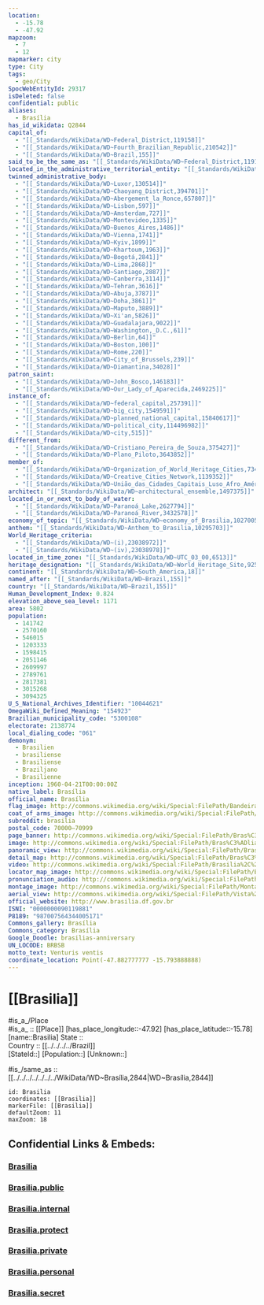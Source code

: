 ```yaml
---
location:
  - -15.78
  - -47.92
mapzoom:
  - 7
  - 12
mapmarker: city
type: City
tags:
  - geo/City
SpocWebEntityId: 29317
isDeleted: false
confidential: public
aliases:
  - Brasília
has_id_wikidata: Q2844
capital_of:
  - "[[_Standards/WikiData/WD~Federal_District,119158]]"
  - "[[_Standards/WikiData/WD~Fourth_Brazilian_Republic,210542]]"
  - "[[_Standards/WikiData/WD~Brazil,155]]"
said_to_be_the_same_as: "[[_Standards/WikiData/WD~Federal_District,119158]]"
located_in_the_administrative_territorial_entity: "[[_Standards/WikiData/WD~Federal_District,119158]]"
twinned_administrative_body:
  - "[[_Standards/WikiData/WD~Luxor,130514]]"
  - "[[_Standards/WikiData/WD~Chaoyang_District,394701]]"
  - "[[_Standards/WikiData/WD~Abergement_la_Ronce,657807]]"
  - "[[_Standards/WikiData/WD~Lisbon,597]]"
  - "[[_Standards/WikiData/WD~Amsterdam,727]]"
  - "[[_Standards/WikiData/WD~Montevideo,1335]]"
  - "[[_Standards/WikiData/WD~Buenos_Aires,1486]]"
  - "[[_Standards/WikiData/WD~Vienna,1741]]"
  - "[[_Standards/WikiData/WD~Kyiv,1899]]"
  - "[[_Standards/WikiData/WD~Khartoum,1963]]"
  - "[[_Standards/WikiData/WD~Bogotá,2841]]"
  - "[[_Standards/WikiData/WD~Lima,2868]]"
  - "[[_Standards/WikiData/WD~Santiago,2887]]"
  - "[[_Standards/WikiData/WD~Canberra,3114]]"
  - "[[_Standards/WikiData/WD~Tehran,3616]]"
  - "[[_Standards/WikiData/WD~Abuja,3787]]"
  - "[[_Standards/WikiData/WD~Doha,3861]]"
  - "[[_Standards/WikiData/WD~Maputo,3889]]"
  - "[[_Standards/WikiData/WD~Xi'an,5826]]"
  - "[[_Standards/WikiData/WD~Guadalajara,9022]]"
  - "[[_Standards/WikiData/WD~Washington,_D.C.,61]]"
  - "[[_Standards/WikiData/WD~Berlin,64]]"
  - "[[_Standards/WikiData/WD~Boston,100]]"
  - "[[_Standards/WikiData/WD~Rome,220]]"
  - "[[_Standards/WikiData/WD~City_of_Brussels,239]]"
  - "[[_Standards/WikiData/WD~Diamantina,34028]]"
patron_saint:
  - "[[_Standards/WikiData/WD~John_Bosco,146183]]"
  - "[[_Standards/WikiData/WD~Our_Lady_of_Aparecida,2469225]]"
instance_of:
  - "[[_Standards/WikiData/WD~federal_capital,257391]]"
  - "[[_Standards/WikiData/WD~big_city,1549591]]"
  - "[[_Standards/WikiData/WD~planned_national_capital,15840617]]"
  - "[[_Standards/WikiData/WD~political_city,114496982]]"
  - "[[_Standards/WikiData/WD~city,515]]"
different_from:
  - "[[_Standards/WikiData/WD~Cristiano_Pereira_de_Souza,375427]]"
  - "[[_Standards/WikiData/WD~Plano_Piloto,3643852]]"
member_of:
  - "[[_Standards/WikiData/WD~Organization_of_World_Heritage_Cities,734958]]"
  - "[[_Standards/WikiData/WD~Creative_Cities_Network,1139352]]"
  - "[[_Standards/WikiData/WD~União_das_Cidades_Capitais_Luso_Afro_Américo_Asiáticas,4005967]]"
architect: "[[_Standards/WikiData/WD~architectural_ensemble,1497375]]"
located_in_or_next_to_body_of_water:
  - "[[_Standards/WikiData/WD~Paranoá_Lake,2627794]]"
  - "[[_Standards/WikiData/WD~Paranoá_River,3432578]]"
economy_of_topic: "[[_Standards/WikiData/WD~economy_of_Brasilia,10270057]]"
anthem: "[[_Standards/WikiData/WD~Anthem_to_Brasilia,10295703]]"
World_Heritage_criteria:
  - "[[_Standards/WikiData/WD~(i),23038972]]"
  - "[[_Standards/WikiData/WD~(iv),23038978]]"
located_in_time_zone: "[[_Standards/WikiData/WD~UTC_03_00,6513]]"
heritage_designation: "[[_Standards/WikiData/WD~World_Heritage_Site,9259]]"
continent: "[[_Standards/WikiData/WD~South_America,18]]"
named_after: "[[_Standards/WikiData/WD~Brazil,155]]"
country: "[[_Standards/WikiData/WD~Brazil,155]]"
Human_Development_Index: 0.824
elevation_above_sea_level: 1171
area: 5802
population:
  - 141742
  - 2570160
  - 546015
  - 1203333
  - 1598415
  - 2051146
  - 2609997
  - 2789761
  - 2817381
  - 3015268
  - 3094325
U_S_National_Archives_Identifier: "10044621"
OmegaWiki_Defined_Meaning: "154923"
Brazilian_municipality_code: "5300108"
electorate: 2138774
local_dialing_code: "061"
demonym:
  - Brasilien
  - brasiliense
  - Brasiliense
  - Braziljano
  - Brasilienne
inception: 1960-04-21T00:00:00Z
native_label: Brasília
official_name: Brasília
flag_image: http://commons.wikimedia.org/wiki/Special:FilePath/Bandeira%20do%20Distrito%20Federal%20%28Brasil%29.svg
coat_of_arms_image: http://commons.wikimedia.org/wiki/Special:FilePath/Bras%C3%A3o%20do%20Distrito%20Federal%20%28Brasil%29.svg
subreddit: brasilia
postal_code: 70000–70999
page_banner: http://commons.wikimedia.org/wiki/Special:FilePath/Bras%C3%ADlia%20banner.jpg
image: http://commons.wikimedia.org/wiki/Special:FilePath/Bras%C3%ADlia%20Collage.png
panoramic_view: http://commons.wikimedia.org/wiki/Special:FilePath/Bras%C3%ADlia%20Panor%C3%A2mica.jpg
detail_map: http://commons.wikimedia.org/wiki/Special:FilePath/Bras%C3%ADlia%2C%20Brasil.jpg
video: http://commons.wikimedia.org/wiki/Special:FilePath/Brasilia%2C%20Brazil.webm
locator_map_image: http://commons.wikimedia.org/wiki/Special:FilePath/Brazil%20State%20DistritoFederal.svg
pronunciation_audio: http://commons.wikimedia.org/wiki/Special:FilePath/De-Brasilia.ogg
montage_image: http://commons.wikimedia.org/wiki/Special:FilePath/Montagem%20Bras%C3%ADlia.jpg
aerial_view: http://commons.wikimedia.org/wiki/Special:FilePath/Vista%20parcial%20do%20Distrito%20Federal%2C%20Brasil.jpg
official_website: http://www.brasilia.df.gov.br
ISNI: "0000000090119881"
P8189: "987007564344005171"
Commons_gallery: Brasília
Commons_category: Brasília
Google_Doodle: brasilias-anniversary
UN_LOCODE: BRBSB
motto_text: Venturis ventis
coordinate_location: Point(-47.882777777 -15.793888888)
---
```


# [[Brasilia]] 

#is_a_/Place  
#is_a_ :: [[Place]] 
[has_place_longitude::-47.92] 
[has_place_latitude::-15.78] 
[name::Brasilia] 
State ::  
Country :: [[../../../../Brazil]]  
[StateId::] 
[Population::] 
[Unknown::] 

#is_/same_as :: [[../../../../../../../WikiData/WD~Brasília,2844|WD~Brasília,2844]] 


```leaflet
id: Brasilia
coordinates: [[Brasilia]] 
markerFile: [[Brasilia]] 
defaultZoom: 11 
maxZoom: 18
```


## Confidential Links & Embeds: 

### [Brasilia](/_Standards/Earth/Continent/America~South/Brazil/states~Brazil/Distrito_Federal/City/Brasilia.md) 

### [Brasilia.public](/_public/Earth/Continent/America~South/Brazil/states~Brazil/Distrito_Federal/City/Brasilia.public.md) 

### [Brasilia.internal](/_internal/Earth/Continent/America~South/Brazil/states~Brazil/Distrito_Federal/City/Brasilia.internal.md) 

### [Brasilia.protect](/_protect/Earth/Continent/America~South/Brazil/states~Brazil/Distrito_Federal/City/Brasilia.protect.md) 

### [Brasilia.private](/_private/Earth/Continent/America~South/Brazil/states~Brazil/Distrito_Federal/City/Brasilia.private.md) 

### [Brasilia.personal](/_personal/Earth/Continent/America~South/Brazil/states~Brazil/Distrito_Federal/City/Brasilia.personal.md) 

### [Brasilia.secret](/_secret/Earth/Continent/America~South/Brazil/states~Brazil/Distrito_Federal/City/Brasilia.secret.md)

